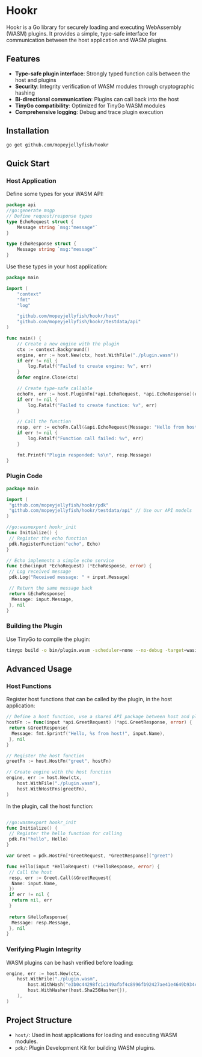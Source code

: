 # Hookr

Hookr is a Go library for securely loading and executing WebAssembly (WASM) plugins. It provides a simple, type-safe interface for communication between the host application and WASM plugins.

## Features

- **Type-safe plugin interface**: Strongly typed function calls between the host and plugins
- **Security**: Integrity verification of WASM modules through cryptographic hashing
- **Bi-directional communication**: Plugins can call back into the host
- **TinyGo compatibility**: Optimized for TinyGo WASM modules
- **Comprehensive logging**: Debug and trace plugin execution

## Installation

```bash
go get github.com/mopeyjellyfish/hookr
```

## Quick Start

### Host Application

Define some types for your WASM API:

```go
package api
//go:generate msgp
// Define request/response types
type EchoRequest struct {
    Message string `msg:"message"`
}

type EchoResponse struct {
    Message string `msg:"message"`
}
```

Use these types in your host application:

```go
package main

import (
    "context"
    "fmt"
    "log"

    "github.com/mopeyjellyfish/hookr/host"
    "github.com/mopeyjellyfish/hookr/testdata/api"
)

func main() {
    // Create a new engine with the plugin
    ctx := context.Background()
    engine, err := host.New(ctx, host.WithFile("./plugin.wasm"))
    if err != nil {
        log.Fatalf("Failed to create engine: %v", err)
    }
    defer engine.Close(ctx)

    // Create type-safe callable
    echoFn, err := host.PluginFn[*api.EchoRequest, *api.EchoResponse](engine, "echo")
    if err != nil {
        log.Fatalf("Failed to create function: %v", err)
    }

    // Call the function
    resp, err := echoFn.Call(&api.EchoRequest{Message: "Hello from host!"})
    if err != nil {
        log.Fatalf("Function call failed: %v", err)
    }

    fmt.Printf("Plugin responded: %s\n", resp.Message)
}
```

### Plugin Code

```go
package main

import (
 "github.com/mopeyjellyfish/hookr/pdk"
 "github.com/mopeyjellyfish/hookr/testdata/api" // Use our API models
)

//go:wasmexport hookr_init
func Initialize() {
 // Register the echo function
 pdk.RegisterFunction("echo", Echo)
}

// Echo implements a simple echo service
func Echo(input *EchoRequest) (*EchoResponse, error) {
 // Log received message
 pdk.Log("Received message: " + input.Message)

 // Return the same message back
 return &EchoResponse{
  Message: input.Message,
 }, nil
}
```

### Building the Plugin

Use TinyGo to compile the plugin:

```bash
tinygo build -o bin/plugin.wasm -scheduler=none --no-debug -target=wasip1 -buildmode=c-shared main.go
```

## Advanced Usage

### Host Functions

Register host functions that can be called by the plugin, in the host application:

```go
// Define a host function, use a shared API package between host and plugin.
hostFn := func(input *api.GreetRequest) (*api.GreetResponse, error) {
 return &GreetResponse{
  Message: fmt.Sprintf("Hello, %s from host!", input.Name),
 }, nil
}

// Register the host function
greetFn := host.HostFn("greet", hostFn)

// Create engine with the host function
engine, err := host.New(ctx, 
    host.WithFile("./plugin.wasm"),
    host.WithHostFns(greetFn),
)
```

In the plugin, call the host function:

```go

//go:wasmexport hookr_init
func Initialize() {
 // Register the hello function for calling
 pdk.Fn("hello", Hello)
}

var Greet = pdk.HostFn[*GreetRequest, *GreetResponse]("greet")

func Hello(input *HelloRequest) (*HelloResponse, error) {
 // Call the host
 resp, err := Greet.Call(&GreetRequest{
  Name: input.Name,
 })
 if err != nil {
  return nil, err
 }
 
 return &HelloResponse{
  Message: resp.Message,
 }, nil
}
```

### Verifying Plugin Integrity

WASM plugins can be hash verified before loading:

```go
engine, err := host.New(ctx,
    host.WithFile("./plugin.wasm",
        host.WithHash("e3b0c44298fc1c149afbf4c8996fb92427ae41e4649b934ca495991b7852b855"),
        host.WithHasher(host.Sha256Hasher{}),
    ),
)
```

## Project Structure

- `host/`: Used in host applications for loading and executing WASM modules.
- `pdk/`: Plugin Development Kit for building WASM plugins.

